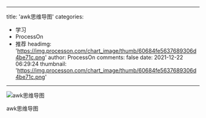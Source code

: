 
---
title: 'awk思维导图'
categories: 
 - 学习
 - ProcessOn
 - 推荐
headimg: 'https://img.processon.com/chart_image/thumb/60684fe5637689306d4be71c.png'
author: ProcessOn
comments: false
date: 2021-12-22 06:29:24
thumbnail: 'https://img.processon.com/chart_image/thumb/60684fe5637689306d4be71c.png'
---

<div>   
<img class="thumb" alt="awk思维导图" src="https://img.processon.com/chart_image/thumb/60684fe5637689306d4be71c.png" referrerpolicy="no-referrer">
<p>awk思维导图</p>  
</div>
            